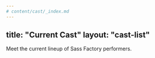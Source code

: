 ```yaml
---
# content/cast/_index.md
---
```

title: "Current Cast"
layout: "cast-list"
---

Meet the current lineup of Sass Factory performers.
